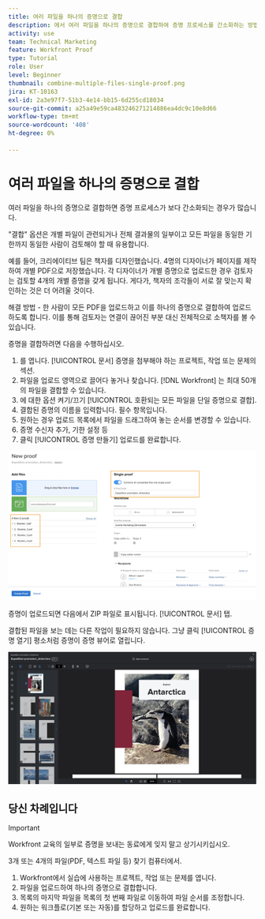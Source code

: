 ```yaml
---
title: 여러 파일을 하나의 증명으로 결합
description: 에서 여러 파일을 하나의 증명으로 결합하여 증명 프로세스를 간소화하는 방법에 대해 알아봅니다 [!DNL  Workfront].
activity: use
team: Technical Marketing
feature: Workfront Proof
type: Tutorial
role: User
level: Beginner
thumbnail: combine-multiple-files-single-proof.png
jira: KT-10163
exl-id: 2a3e97f7-51b3-4e14-bb15-6d255cd18034
source-git-commit: a25a49e59ca483246271214886ea4dc9c10e8d66
workflow-type: tm+mt
source-wordcount: '408'
ht-degree: 0%

---
```


# 여러 파일을 하나의 증명으로 결합

여러 파일을 하나의 증명으로 결합하면 증명 프로세스가 보다 간소화되는 경우가 많습니다.

&quot;결합&quot; 옵션은 개별 파일이 관련되거나 전체 결과물의 일부이고 모든 파일을 동일한 기한까지 동일한 사람이 검토해야 할 때 유용합니다.

예를 들어, 크리에이티브 팀은 책자를 디자인했습니다. 4명의 디자이너가 페이지를 제작하여 개별 PDF으로 저장했습니다. 각 디자이너가 개별 증명으로 업로드한 경우 검토자는 검토할 4개의 개별 증명을 갖게 됩니다. 게다가, 책자의 조각들이 서로 잘 맞는지 확인하는 것은 더 어려울 것이다.

해결 방법 - 한 사람이 모든 PDF을 업로드하고 이를 하나의 증명으로 결합하여 업로드하도록 합니다. 이를 통해 검토자는 연결이 끊어진 부분 대신 전체적으로 소책자를 볼 수 있습니다.

증명을 결합하려면 다음을 수행하십시오.

1. 를 엽니다. [!UICONTROL 문서] 증명을 첨부해야 하는 프로젝트, 작업 또는 문제의 섹션.
2. 파일을 업로드 영역으로 끌어다 놓거나 찾습니다. [!DNL Workfront] 는 최대 50개의 파일을 결합할 수 있습니다.
3. 에 대한 옵션 켜기/끄기 [!UICONTROL 호환되는 모든 파일을 단일 증명으로 결합].
4. 결합된 증명의 이름을 입력합니다. 필수 항목입니다.
5. 원하는 경우 업로드 목록에서 파일을 드래그하여 놓는 순서를 변경할 수 있습니다.
6. 증명 수신자 추가, 기한 설정 등
7. 클릭 [!UICONTROL 증명 만들기] 업로드를 완료합니다.

![의 이미지 [!UICONTROL 새 증명] 업로드된 파일 목록 및 [!UICONTROL 단일 증명] 강조 표시된 섹션입니다.](assets/combine-proofs.png)

증명이 업로드되면 다음에서 ZIP 파일로 표시됩니다. [!UICONTROL 문서] 탭.

결합된 파일을 보는 데는 다른 작업이 필요하지 않습니다. 그냥 클릭 [!UICONTROL 증명 열기] 평소처럼 증명이 증명 뷰어로 열립니다.

![다중 페이지 증명이 표시된 증명 뷰어의 이미지입니다.](assets/combine-proofs-2.png)

## 당신 차례입니다

>[!IMPORTANT]
>
>Workfront 교육의 일부로 증명을 보내는 동료에게 잊지 말고 상기시키십시오.


3개 또는 4개의 파일(PDF, 텍스트 파일 등) 찾기 컴퓨터에서.

1. Workfront에서 실습에 사용하는 프로젝트, 작업 또는 문제를 엽니다.
1. 파일을 업로드하여 하나의 증명으로 결합합니다.
1. 목록의 마지막 파일을 목록의 첫 번째 파일로 이동하여 파일 순서를 조정합니다.
1. 원하는 워크플로(기본 또는 자동)를 할당하고 업로드를 완료합니다.



<!--
##Learn more
* Create a multi-page proof
-->
